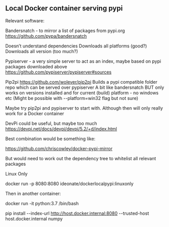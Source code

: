 ## Local Docker container serving pypi
Relevant software:

Bandersnatch - to mirror a list of packages from pypi.org
https://github.com/pypa/bandersnatch

Doesn’t understand dependencies
Downloads all platforms (good?)
Downloads all version (too much?)

Pypiserver - a very simple server to act as an index, maybe based on pypi packages downloaded above
https://github.com/pypiserver/pypiserver#sources

Pip2pi
https://github.com/wolever/pip2pi
Builds a pypi compatible folder repo which can be served over pypiserver
A bit like bandersnatch BUT only works on versions installed and for current (build) platform - no windows etc (Might be possible with --platform=win32 flag but not sure)

Maybe try pip2pi and pypiserver to start with. Although then will only really work for a Docker container


DevPi could be useful, but maybe too much
https://devpi.net/docs/devpi/devpi/5.2/+d/index.html


Best combination would be something like:

https://github.com/chriscowley/docker-pypi-mirror

But would need to work out the dependency tree to whitelist all relevant packages

Linux Only

docker run -p 8080:8080 ideonate/dockerlocalpypi:linuxonly

Then in another container:

docker run -it python:3.7 /bin/bash

pip install --index-url http://host.docker.internal:8080 --trusted-host host.docker.internal numpy




